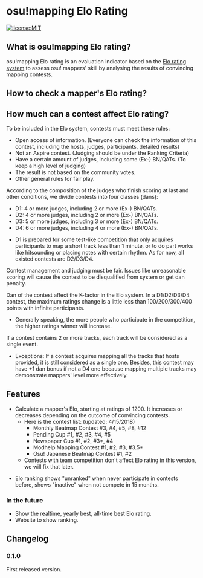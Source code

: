 # osu!mapping Elo Rating
[![license:MIT](https://img.shields.io/badge/license-MIT-blue.svg)](https://opensource.org/licenses/MIT)

## What is osu!mapping Elo rating?

osu!mapping Elo rating is an evaluation indicator based on the [Elo rating system](https://en.wikipedia.org/wiki/Elo_rating_system) to assess osu! mappers' skill by analysing the results of convincing mapping contests.

## How to check a mapper's Elo rating?

## How much can a contest affect Elo rating?

To be included in the Elo system, contests must meet these rules:
* Open access of information. (Everyone can check the information of this contest, including the hosts, judges, participants, detailed results)
* Not an Aspire contest. (Judging should be under the Ranking Criteria)
* Have a certain amount of judges, including some (Ex-) BN/QATs. (To keep a high level of judging)
* The result is not based on the community votes.
* Other general rules for fair play.

According to the composition of the judges who finish scoring at last and other conditions, we divide contests into four classes (dans):
- D1: 4 or more judges, including 2 or more (Ex-) BN/QATs. 
- D2: 4 or more judges, including 2 or more (Ex-) BN/QATs.
- D3: 5 or more judges, including 3 or more (Ex-) BN/QATs.
- D4: 6 or more judges, including 4 or more (Ex-) BN/QATs.

* D1 is prepared for some test-like competition that only acquires participants to map a short track less than 1 minute, or to do part works like hitsounding or placing notes with certain rhythm. As for now, all existed contests are D2/D3/D4.

Contest management and judging must be fair. Issues like unreasonable scoring will cause the contest to be disqualified from system or get dan penalty.

Dan of the contest affect the K-factor in the Elo system. In a D1/D2/D3/D4 contest, the maximum ratings change is a little less than 100/200/300/400 points with infinite participants.
- Generally speaking, the more people who participate in the competition, the higher ratings winner will increase.

If a contest contains 2 or more tracks, each track will be considered as a single event.
- Exceptions: If a contest acquires mapping all the tracks that hosts provided, it is still considered as a single one. Besides, this contest may have +1 dan bonus if not a D4 one because mapping multiple tracks may demonstrate mappers' level more effectively.

## Features

* Calculate a mapper's Elo, starting at ratings of 1200. It increases or decreases depending on the outcome of convincing contests.
  * Here is the contest list: (updated: 4/15/2018)
    * Monthly Beatmap Contest #3, #4, #5, #8, #12
    * Pending Cup #1, #2, #3, #4, #5
    * Newspaper Cup #1, #2, #3*, #4
    * Modhelp Mapping Contest #1, #2, #3, #3.5*
    * Osu! Japanese Beatmap Contest #1, #2
  * Contests with team competition don't affect Elo rating in this version, we will fix that later.
- Elo ranking shows "unranked" when never participate in contests before, shows "inactive" when not compete in 15 months.

### In the future

* Show the realtime, yearly best, all-time best Elo rating.
* Website to show ranking.

## Changelog

### 0.1.0

First released version.
